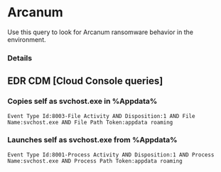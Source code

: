 # Arcanum

Use this query to look for Arcanum ransomware behavior in the environment.

### Details

## EDR CDM [Cloud Console queries]


### Copies self as svchost.exe in %Appdata%

```
Event Type Id:8003-File Activity AND Disposition:1 AND File Name:svchost.exe AND File Path Token:appdata roaming
```

### Launches self as svchost.exe from %Appdata%

```
Event Type Id:8001-Process Activity AND Disposition:1 AND Process Name:svchost.exe AND Process Path Token:appdata roaming
```
